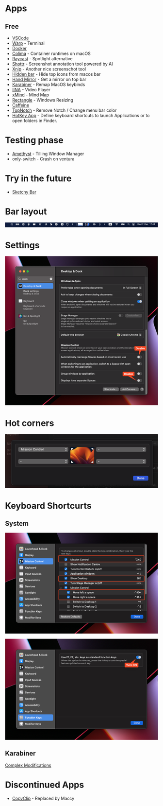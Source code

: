 # Apps

## Free

- [VSCode](https://code.visualstudio.com/docs?dv=osx)
- [Warp](https://www.warp.dev) - Terminal
- [Docker](https://docs.docker.com/desktop/install/mac-install/)
- [Colima](https://github.com/abiosoft/colima) - Container runtimes on macOS
- [Raycast](https://www.raycast.com) - Spotlight alternative
- [Shottr](https://shottr.cc) - Screenshot annotation tool powered by AI
- [Xnip](https://www.xnipapp.com) - Another nice screenschot tool
- [Hidden bar](https://apps.apple.com/de/app/hidden-bar/id1452453066?mt=12) - Hide top icons from macos bar
- [Hand Mirror](https://apps.apple.com/us/app/hand-mirror/id1502839586?mt=12) - Get a mirror on top bar
- [Karabiner](https://karabiner-elements.pqrs.org) - Remap MacOS keybinds
- [IINA](https://iina.io) - Video Player
- [xMind](https://www.xmind.app/go/appstore/xmind-mac?ct=OfficialWebsite) - Mind Map
- [Rectangle](https://rectangleapp.com/) - Windows Resizing
- [Caffeine](https://www.macupdate.com/app/mac/24120/caffeine)
- [TopNotch](https://topnotch.app) - Remove Notch / Change menu bar color
- [HotKey App](https://apps.apple.com/us/app/hotkey-app/id975890633?mt=12) - Define keyboard shortcuts to launch Applications or to open folders in Finder.
# Testing phase

- [Amethyst](https://ianyh.com/amethyst/) - Tilling Window Manager
- only-switch - Crash on ventura

# Try in the future

- [Sketchy Bar](https://github.com/FelixKratz/SketchyBar)

# Bar layout
![picture 1](../../assets/241251d1e022c646ca6b61b8bdf56de25a2075c58a9e807ade04fc4ba0fd31e9.png)  

# Settings

![picture 2](../../assets/ac203af70603f12b7b58ec5bd0ff0b115ddf38e3ec052ca275b7d2a83a07fd2c.png)  

# Hot corners
![picture 3](../../assets/6cdd0908b4082d08b5cac2cc70f82ba7b5ee5a9c36f218faf20d5f92666df5f1.png)  

# Keyboard Shortcurts

## System
![picture 2](../../assets/448bce10dd89705da74d2857b6d5f075634a8e555d0cf52423e3a9002827d41e.png)  

![picture 3](../../assets/160ecc4c5e80e64d915e4e6d7048eb1fc5cf27773bbe96e1a4d5ae8d0ab96dbe.png)  

## Karabiner
[Complex Modifications](./config/karabiner.json)

# Discontinued Apps
- [CopyClip](https://apps.apple.com/us/app/copyclip-clipboard-history/id595191960?mt=12) - Replaced by Maccy
